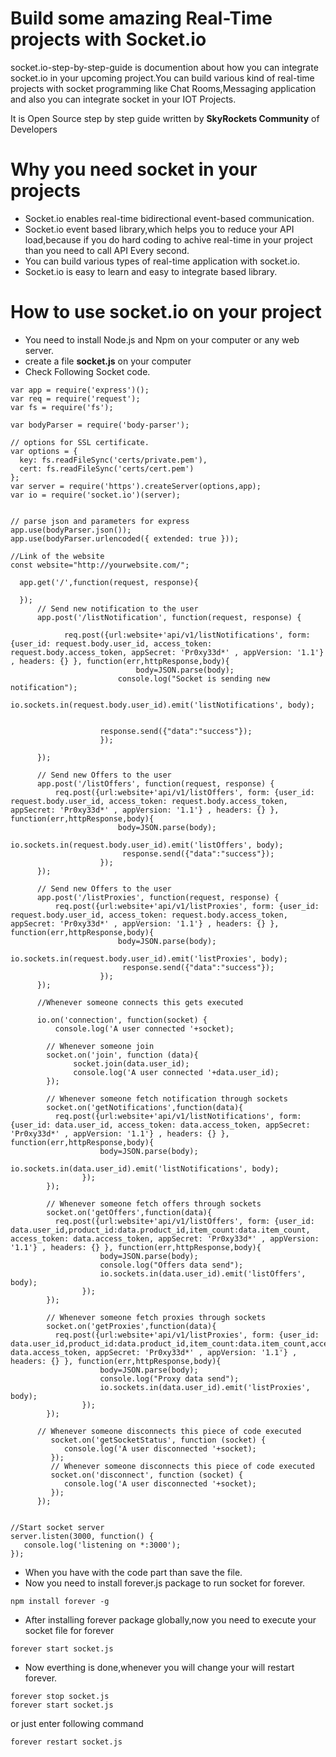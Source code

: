 # Build some amazing Real-Time projects with Socket.io
socket.io-step-by-step-guide is documention about how you can integrate socket.io in your upcoming project.You can build various kind of real-time projects with socket programming like Chat Rooms,Messaging application and also you can integrate socket in your IOT Projects.

It is Open Source step by step guide written by **SkyRockets Community** of Developers

# Why you need socket in your projects
+ Socket.io enables real-time bidirectional event-based communication.
+ Socket.io event based library,which helps you to reduce your API load,because if you do hard coding to achive real-time in your project than you need to call API Every second. 
+ You can build various types of real-time application with socket.io.
+ Socket.io is easy to learn and easy to integrate based library.

# How to use socket.io on your project
+ You need to install Node.js and  Npm on your computer or any web server.
+ create a file **socket.js** on your computer
+ Check Following Socket code.
```
var app = require('express')();
var req = require('request');
var fs = require('fs');

var bodyParser = require('body-parser');

// options for SSL certificate. 
var options = {
  key: fs.readFileSync('certs/private.pem'),
  cert: fs.readFileSync('certs/cert.pem')
};
var server = require('https').createServer(options,app);
var io = require('socket.io')(server);


// parse json and parameters for express
app.use(bodyParser.json());
app.use(bodyParser.urlencoded({ extended: true }));

//Link of the website
const website="http://yourwebsite.com/";
	
  app.get('/',function(request, response){

  });
      // Send new notification to the user
      app.post('/listNotification', function(request, response) {
    
       		req.post({url:website+'api/v1/listNotifications', form: {user_id: request.body.user_id, access_token: request.body.access_token, appSecret: 'Pr0xy33d*' , appVersion: '1.1'} , headers: {} }, function(err,httpResponse,body){ 
                     		body=JSON.parse(body);
                        console.log("Socket is sending new notification");    
                        io.sockets.in(request.body.user_id).emit('listNotifications', body);

                
                    response.send({"data":"success"});
                    }); 
          
      });	

      // Send new Offers to the user
      app.post('/listOffers', function(request, response) {
          req.post({url:website+'api/v1/listOffers', form: {user_id: request.body.user_id, access_token: request.body.access_token, appSecret: 'Pr0xy33d*' , appVersion: '1.1'} , headers: {} }, function(err,httpResponse,body){ 
                        body=JSON.parse(body);
                        io.sockets.in(request.body.user_id).emit('listOffers', body);
                         response.send({"data":"success"});
                    });        
      }); 
    
      // Send new Offers to the user
      app.post('/listProxies', function(request, response) {
          req.post({url:website+'api/v1/listProxies', form: {user_id: request.body.user_id, access_token: request.body.access_token, appSecret: 'Pr0xy33d*' , appVersion: '1.1'} , headers: {} }, function(err,httpResponse,body){ 
                        body=JSON.parse(body);
                        io.sockets.in(request.body.user_id).emit('listProxies', body);
                         response.send({"data":"success"});
                    });        
      }); 

      //Whenever someone connects this gets executed

      io.on('connection', function(socket) {
          console.log('A user connected '+socket);

        // Whenever someone join 
        socket.on('join', function (data){
              socket.join(data.user_id);     
              console.log('A user connected '+data.user_id);             
        });
        
        // Whenever someone fetch notification through sockets
        socket.on('getNotifications',function(data){
          req.post({url:website+'api/v1/listNotifications', form: {user_id: data.user_id, access_token: data.access_token, appSecret: 'Pr0xy33d*' , appVersion: '1.1'} , headers: {} }, function(err,httpResponse,body){ 
                    body=JSON.parse(body);
                    io.sockets.in(data.user_id).emit('listNotifications', body);
                });    
        });
        
        // Whenever someone fetch offers through sockets
        socket.on('getOffers',function(data){
          req.post({url:website+'api/v1/listOffers', form: {user_id: data.user_id,product_id:data.product_id,item_count:data.item_count, access_token: data.access_token, appSecret: 'Pr0xy33d*' , appVersion: '1.1'} , headers: {} }, function(err,httpResponse,body){ 
                    body=JSON.parse(body);
                    console.log("Offers data send");
                    io.sockets.in(data.user_id).emit('listOffers', body);
                });    
        });
        
        // Whenever someone fetch proxies through sockets
        socket.on('getProxies',function(data){
          req.post({url:website+'api/v1/listProxies', form: {user_id: data.user_id,product_id:data.product_id,item_count:data.item_count,access_token: data.access_token, appSecret: 'Pr0xy33d*' , appVersion: '1.1'} , headers: {} }, function(err,httpResponse,body){ 
                    body=JSON.parse(body);
                    console.log("Proxy data send");
                    io.sockets.in(data.user_id).emit('listProxies', body);
                });    
        });

      // Whenever someone disconnects this piece of code executed
         socket.on('getSocketStatus', function (socket) {
            console.log('A user disconnected '+socket);
         });
         // Whenever someone disconnects this piece of code executed
         socket.on('disconnect', function (socket) {
            console.log('A user disconnected '+socket);
         });
      }); 


//Start socket server
server.listen(3000, function() {
   console.log('listening on *:3000');
});
``` 
+ When you have with the code part than save the file.
+ Now you need to install forever.js package to run socket for forever.
 ```
npm install forever -g 
```
+ After installing forever package globally,now you need to execute your socket file for forever
 ```
forever start socket.js 
```
+ Now everthing is done,whenever you will change your will restart forever.
 ```
forever stop socket.js
forever start socket.js
 ```
 or just enter following command
```
forever restart socket.js
```

